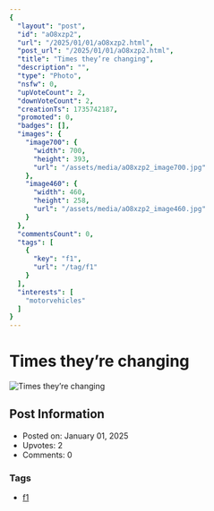 ```yaml
---
{
  "layout": "post",
  "id": "aO8xzp2",
  "url": "/2025/01/01/aO8xzp2.html",
  "post_url": "/2025/01/01/aO8xzp2.html",
  "title": "Times they’re changing",
  "description": "",
  "type": "Photo",
  "nsfw": 0,
  "upVoteCount": 2,
  "downVoteCount": 2,
  "creationTs": 1735742187,
  "promoted": 0,
  "badges": [],
  "images": {
    "image700": {
      "width": 700,
      "height": 393,
      "url": "/assets/media/aO8xzp2_image700.jpg"
    },
    "image460": {
      "width": 460,
      "height": 258,
      "url": "/assets/media/aO8xzp2_image460.jpg"
    }
  },
  "commentsCount": 0,
  "tags": [
    {
      "key": "f1",
      "url": "/tag/f1"
    }
  ],
  "interests": [
    "motorvehicles"
  ]
}
---
```


# Times they’re changing

![Times they’re changing](/assets/media/aO8xzp2_image700.jpg)

## Post Information

- Posted on: January 01, 2025
- Upvotes: 2
- Comments: 0

### Tags

- [f1](/tag/f1)
